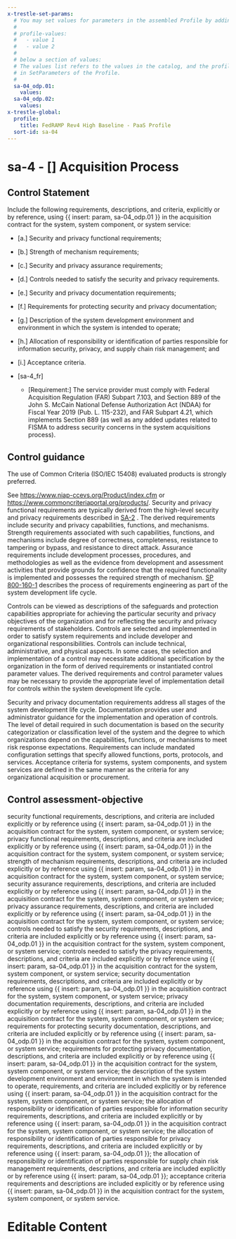 ```yaml
---
x-trestle-set-params:
  # You may set values for parameters in the assembled Profile by adding
  #
  # profile-values:
  #   - value 1
  #   - value 2
  #
  # below a section of values:
  # The values list refers to the values in the catalog, and the profile-values represent values
  # in SetParameters of the Profile.
  #
  sa-04_odp.01:
    values:
  sa-04_odp.02:
    values:
x-trestle-global:
  profile:
    title: FedRAMP Rev4 High Baseline - PaaS Profile
  sort-id: sa-04
---
```


# sa-4 - \[\] Acquisition Process

## Control Statement

Include the following requirements, descriptions, and criteria, explicitly or by reference, using {{ insert: param, sa-04_odp.01 }} in the acquisition contract for the system, system component, or system service:

- \[a.\] Security and privacy functional requirements;

- \[b.\] Strength of mechanism requirements;

- \[c.\] Security and privacy assurance requirements;

- \[d.\] Controls needed to satisfy the security and privacy requirements.

- \[e.\] Security and privacy documentation requirements;

- \[f.\] Requirements for protecting security and privacy documentation;

- \[g.\] Description of the system development environment and environment in which the system is intended to operate;

- \[h.\] Allocation of responsibility or identification of parties responsible for information security, privacy, and supply chain risk management; and

- \[i.\] Acceptance criteria.

- \[sa-4_fr\]

  - \[Requirement:\] The service provider must comply with Federal Acquisition Regulation (FAR) Subpart 7.103, and Section 889 of the John S. McCain National Defense Authorization Act (NDAA) for Fiscal Year 2019 (Pub. L. 115-232), and FAR Subpart 4.21, which implements Section 889 (as well as any added updates related to FISMA to address security concerns in the system acquisitions process).

## Control guidance

The use of Common Criteria (ISO/IEC 15408) evaluated products is strongly preferred.

See https://www.niap-ccevs.org/Product/index.cfm or https://www.commoncriteriaportal.org/products/.
Security and privacy functional requirements are typically derived from the high-level security and privacy requirements described in [SA-2](#sa-2) . The derived requirements include security and privacy capabilities, functions, and mechanisms. Strength requirements associated with such capabilities, functions, and mechanisms include degree of correctness, completeness, resistance to tampering or bypass, and resistance to direct attack. Assurance requirements include development processes, procedures, and methodologies as well as the evidence from development and assessment activities that provide grounds for confidence that the required functionality is implemented and possesses the required strength of mechanism. [SP 800-160-1](#e3cc0520-a366-4fc9-abc2-5272db7e3564) describes the process of requirements engineering as part of the system development life cycle.

Controls can be viewed as descriptions of the safeguards and protection capabilities appropriate for achieving the particular security and privacy objectives of the organization and for reflecting the security and privacy requirements of stakeholders. Controls are selected and implemented in order to satisfy system requirements and include developer and organizational responsibilities. Controls can include technical, administrative, and physical aspects. In some cases, the selection and implementation of a control may necessitate additional specification by the organization in the form of derived requirements or instantiated control parameter values. The derived requirements and control parameter values may be necessary to provide the appropriate level of implementation detail for controls within the system development life cycle.

Security and privacy documentation requirements address all stages of the system development life cycle. Documentation provides user and administrator guidance for the implementation and operation of controls. The level of detail required in such documentation is based on the security categorization or classification level of the system and the degree to which organizations depend on the capabilities, functions, or mechanisms to meet risk response expectations. Requirements can include mandated configuration settings that specify allowed functions, ports, protocols, and services. Acceptance criteria for systems, system components, and system services are defined in the same manner as the criteria for any organizational acquisition or procurement.

## Control assessment-objective

security functional requirements, descriptions, and criteria are included explicitly or by reference using {{ insert: param, sa-04_odp.01 }} in the acquisition contract for the system, system component, or system service;
privacy functional requirements, descriptions, and criteria are included explicitly or by reference using {{ insert: param, sa-04_odp.01 }} in the acquisition contract for the system, system component, or system service;
strength of mechanism requirements, descriptions, and criteria are included explicitly or by reference using {{ insert: param, sa-04_odp.01 }} in the acquisition contract for the system, system component, or system service;
security assurance requirements, descriptions, and criteria are included explicitly or by reference using {{ insert: param, sa-04_odp.01 }} in the acquisition contract for the system, system component, or system service;
privacy assurance requirements, descriptions, and criteria are included explicitly or by reference using {{ insert: param, sa-04_odp.01 }} in the acquisition contract for the system, system component, or system service;
controls needed to satisfy the security requirements, descriptions, and criteria are included explicitly or by reference using {{ insert: param, sa-04_odp.01 }} in the acquisition contract for the system, system component, or system service;
controls needed to satisfy the privacy requirements, descriptions, and criteria are included explicitly or by reference using {{ insert: param, sa-04_odp.01 }} in the acquisition contract for the system, system component, or system service;
security documentation requirements, descriptions, and criteria are included explicitly or by reference using {{ insert: param, sa-04_odp.01 }} in the acquisition contract for the system, system component, or system service;
privacy documentation requirements, descriptions, and criteria are included explicitly or by reference using {{ insert: param, sa-04_odp.01 }} in the acquisition contract for the system, system component, or system service;
requirements for protecting security documentation, descriptions, and criteria are included explicitly or by reference using {{ insert: param, sa-04_odp.01 }} in the acquisition contract for the system, system component, or system service;
requirements for protecting privacy documentation, descriptions, and criteria are included explicitly or by reference using {{ insert: param, sa-04_odp.01 }} in the acquisition contract for the system, system component, or system service;
the description of the system development environment and environment in which the system is intended to operate, requirements, and criteria are included explicitly or by reference using {{ insert: param, sa-04_odp.01 }} in the acquisition contract for the system, system component, or system service;
the allocation of responsibility or identification of parties responsible for information security requirements, descriptions, and criteria are included explicitly or by reference using {{ insert: param, sa-04_odp.01 }} in the acquisition contract for the system, system component, or system service;
the allocation of responsibility or identification of parties responsible for privacy requirements, descriptions, and criteria are included explicitly or by reference using {{ insert: param, sa-04_odp.01 }};
the allocation of responsibility or identification of parties responsible for supply chain risk management requirements, descriptions, and criteria are included explicitly or by reference using {{ insert: param, sa-04_odp.01 }};
acceptance criteria requirements and descriptions are included explicitly or by reference using {{ insert: param, sa-04_odp.01 }} in the acquisition contract for the system, system component, or system service.

# Editable Content

<!-- Make additions and edits below -->
<!-- The above represents the contents of the control as received by the profile, prior to additions. -->
<!-- If the profile makes additions to the control, they will appear below. -->
<!-- The above markdown may not be edited but you may edit the content below, and/or introduce new additions to be made by the profile. -->
<!-- If there is a yaml header at the top, parameter values may be edited. Use --set-parameters to incorporate the changes during assembly. -->
<!-- The content here will then replace what is in the profile for this control, after running profile-assemble. -->
<!-- The current profile has no added parts for this control, but you may add new ones here. -->
<!-- Each addition must have a heading either of the form ## Control my_addition_name -->
<!-- or ## Part a. (where the a. refers to one of the control statement labels.) -->
<!-- "## Control" parts are new parts added after the statement part. -->
<!-- "## Part" parts are new parts added into the top-level statement part with that label. -->
<!-- Subparts may be added with nested hash levels of the form ### My Subpart Name -->
<!-- underneath the parent ## Control or ## Part being added -->
<!-- See https://ibm.github.io/compliance-trestle/tutorials/ssp_profile_catalog_authoring/ssp_profile_catalog_authoring for guidance. -->
